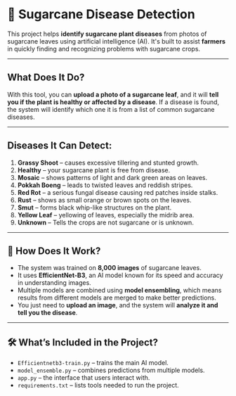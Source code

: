 # 🌱 Sugarcane Disease Detection

This project helps **identify sugarcane plant diseases** from photos of sugarcane leaves using artificial intelligence (AI). It's built to assist **farmers** in quickly finding and recognizing problems with sugarcane crops.

---

##  What Does It Do?

With this tool, you can **upload a photo of a sugarcane leaf**, and it will **tell you if the plant is healthy or affected by a disease**. If a disease is found, the system will identify which one it is from a list of common sugarcane diseases.

---

##  Diseases It Can Detect:

1. **Grassy Shoot** – causes excessive tillering and stunted growth.  
2. **Healthy** – your sugarcane plant is free from disease.  
3. **Mosaic** – shows patterns of light and dark green areas on leaves. 
4. **Pokkah Boeng** – leads to twisted leaves and reddish stripes.  
5. **Red Rot** – a serious fungal disease causing red patches inside stalks.  
6. **Rust** – shows as small orange or brown spots on the leaves.  
7. **Smut** – forms black whip-like structures on the plant.  
8. **Yellow Leaf** – yellowing of leaves, especially the midrib area. 
9. **Unknown** – Tells the crops are not sugarcane or is unknown.
---

## 🧠 How Does It Work?

- The system was trained on **8,000 images** of sugarcane leaves.
- It uses **EfficientNet-B3**, an AI model known for its speed and accuracy in understanding images.
- Multiple models are combined using **model ensembling**, which means results from different models are merged to make better predictions.
- You just need to **upload an image**, and the system will **analyze it and tell you the disease**.

---

## 🛠️ What’s Included in the Project?

- `Efficientnetb3-train.py` – trains the main AI model.
- `model_ensemble.py` – combines predictions from multiple models.
- `app.py` – the interface that users interact with.
- `requirements.txt` – lists tools needed to run the project.
